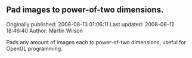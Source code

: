 ## Pad images to power-of-two dimensions. 
Originally published: 2008-08-13 01:06:11 
Last updated: 2008-08-12 18:46:40 
Author: Martin Wilson 
 
Pads any amount of images each to power-of-two dimensions, useful for OpenGL programming.